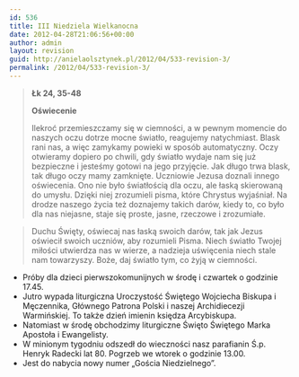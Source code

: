 ```yaml
---
id: 536
title: III Niedziela Wielkanocna
date: 2012-04-28T21:06:56+00:00
author: admin
layout: revision
guid: http://anielaolsztynek.pl/2012/04/533-revision-3/
permalink: /2012/04/533-revision-3/
---
```

> **Łk 24, 35-48**
> 
> **Oświecenie**
> 
> Ilekroć przemieszczamy się w ciemności, a w pewnym momencie do naszych oczu dotrze mocne światło, reagujemy natychmiast. Blask rani nas, a więc zamykamy powieki w sposób automatyczny. Oczy otwieramy dopiero po chwili, gdy światło wydaje nam się już bezpieczne i jesteśmy gotowi na jego przyjęcie. Jak długo trwa blask, tak długo oczy mamy zamknięte. Uczniowie Jezusa doznali innego oświecenia. Ono nie było światłością dla oczu, ale łaską skierowaną do umysłu. Dzięki niej zrozumieli pisma, które Chrystus wyjaśniał. Na drodze naszego życia też doznajemy takich darów, kiedy to, co było dla nas niejasne, staje się proste, jasne, rzeczowe i zrozumiałe.

> Duchu Święty, oświecaj nas łaską swoich darów, tak jak Jezus oświecił swoich uczniów, aby rozumieli Pisma. Niech światło Twojej miłości utwierdza nas w wierze, a nadzieja uświęcenia niech stale nam towarzyszy. Boże, daj światło tym, co żyją w ciemności.

  * Próby dla dzieci pierwszokomunijnych w środę i czwartek o godzinie 17.45.
  * Jutro wypada liturgiczna Uroczystość Świętego Wojciecha Biskupa i Męczennika, Głównego Patrona Polski i naszej Archidiecezji Warmińskiej. To także dzień imienin księdza Arcybiskupa.
  * Natomiast w środę obchodzimy liturgiczne Święto Świętego Marka Apostoła i Ewangelisty.
  * W minionym tygodniu odszedł do wieczności nasz parafianin Ś.p. Henryk Radecki lat 80. Pogrzeb we wtorek o godzinie 13.00.
  * Jest do nabycia nowy numer &#8222;Gościa Niedzielnego&#8221;.